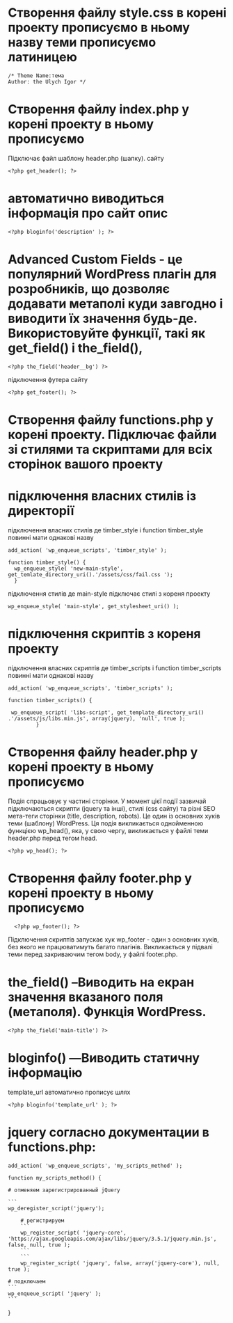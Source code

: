 # Створення файлу style.css в корені проекту прописуємо в ньому назву теми прописуємо латиницею
```
/* Theme Name:тема
Author: the Ulych Igor */
```
# Створення файлу index.php у корені проекту в ньому прописуємо

Підключає файл шаблону header.php (шапку). сайту

```
<?php get_header(); ?>
```
# автоматично виводиться інформація про сайт опис <title>...</title>
```
<?php bloginfo('description' ); ?>
```
# Advanced Custom Fields - це популярний WordPress плагін для розробників, що дозволяє додавати метаполі куди завгодно і виводити їх значення будь-де.  Використовуйте функції, такі як get_field() і the_field(),
```
<?php the_field('header__bg') ?>
```

підключення футера сайту
```
<?php get_footer(); ?>
``` 
# Створення файлу functions.php у корені проекту. Підключає файли зі стилями та скриптами для всіх сторінок вашого проекту

# підключення власних стилів із директорії
підключення власних стилів де timber_style і function timber_style повинні мати однакові назву
``` 
add_action( 'wp_enqueue_scripts', 'timber_style' );
```
 ``` 
 function timber_style() {
   wp_enqueue_style( 'new-main-style', get_temlate_directory_uri().'/assets/css/fail.css ');
   }
  ``` 
підключення стилів де main-style підключає стилі з кореня проекту
   
   ``` 
  wp_enqueue_style( 'main-style', get_stylesheet_uri() );
  ``` 

# підключення скриптів з кореня проекту
 підключення власних скриптів де timber_scripts і function timber_scripts повинні мати однакові назву
  ``` 
  add_action( 'wp_enqueue_scripts', 'timber_scripts' );
   ``` 
   ```  
function timber_scripts() {
```
```
 wp_enqueue_script( 'libs-script', get_template_directory_uri() .'/assets/js/libs.min.js', array(jquery), 'null', true );
         }
   ``` 
# Створення файлу header.php у корені проекту в ньому прописуємо
Подія спрацьовує у частині сторінки. У момент цієї події зазвичай підключаються скрипти (jquery та інші), стилі (css сайту) та різні SEO мета-теги сторінки (title, description, robots). Це один із основних хуків теми (шаблону) WordPress.
Ця подія викликається однойменною функцією wp_head(), яка, у свою чергу, викликається у файлі теми header.php перед тегом head.
 ``` 
<?php wp_head(); ?>
 ``` 
# Створення файлу footer.php у корені проекту в ньому прописуємо	
```
  <?php wp_footer(); ?>
```
Підключення скриптів запускає хук wp_footer - один з основних хуків, без якого не працюватимуть багато плагінів. Викликається у підвалі теми перед закриваючим тегом body, у файлі footer.php.

# the_field() –Виводить на екран значення вказаного поля (метаполя). Функція WordPress.
```
<?php the_field('main-title') ?>
```
# bloginfo() —Виводить статичну інформацію 
template_url автоматично прописує шлях
```
<?php bloginfo('template_url' ); ?>
```
# jquery согласно документации в functions.php:
```
add_action( 'wp_enqueue_scripts', 'my_scripts_method' );
```
```
function my_scripts_method() {
```
    # отменяем зарегистрированный jQuery
    
    ```
    wp_deregister_script('jquery');
```
    # регистрируем
    ```
    wp_register_script( 'jquery-core', 'https://ajax.googleapis.com/ajax/libs/jquery/3.5.1/jquery.min.js', false, null, true );
    ```
    ```
    wp_register_script( 'jquery', false, array('jquery-core'), null, true );
```
    # подключаем
    ```
    wp_enqueue_script( 'jquery' );
    ```
} 

 ```
